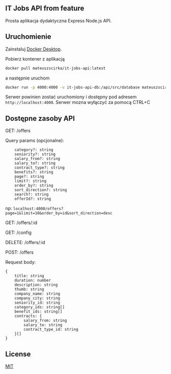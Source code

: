 ## IT Jobs API from feature

Prosta aplikacja dydaktyczna Express Node.js API.

## Uruchomienie

Zainstaluj [Docker Desktop](https://www.docker.com/get-started).

Pobierz kontener z aplikacją

```bash
docker pull mateuszscirka/it-jobs-api:latest
```

a następnie uruchom

```bash
docker run -p 4000:4000 -v it-jobs-api-db:/api/src/database mateuszscirka/it-jobs-api:latest
```

Serwer powinien zostać uruchomiony i dostępny pod adresem `http://localhost:4000`. Serwer mozna wyłączyć za pomocą CTRL+C

## Dostępne zasoby API

GET: /offers

Query params (opcjonalne):

```
    category?: string
    seniority?: string
    salary_from?: string
    salary_to?: string
    contract_type?: string
    benefits?: string
    page?: string
    limit?: string
    order_by?: string
    sort_direction?: string
    search?: string
    offerId?: string
```

np: `localhost:4000/offers?page=1&limit=10&order_by=id&sort_direction=desc`

GET: /offers/:id

GET: /config

DELETE: /offers/:id

POST: /offers

Request body:

```
{
    title: string
    duration: number
    description: string
    thumb: string
    company_name: string
    company_city: string
    seniority_id: string
    category_ids: string[]
    benefit_ids: string[]
    contracts: {
        salary_from: string
        salary_to: string
        contract_type_id: string
    }[]
}
```

## License

[MIT](https://choosealicense.com/licenses/mit/)
